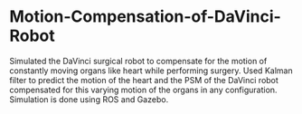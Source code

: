 # Motion-Compensation-of-DaVinci-Robot
 Simulated the DaVinci surgical robot to compensate for the motion of constantly moving organs like heart while performing surgery. Used Kalman filter to predict the motion of the heart and the PSM of the DaVinci robot compensated for this varying motion of the organs in any configuration. Simulation is done using ROS and Gazebo. 
